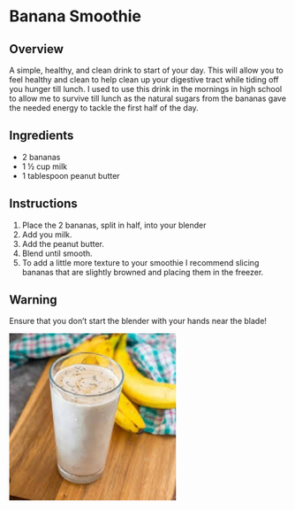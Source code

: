 # Banana Smoothie

## Overview
A simple, healthy, and clean drink to start of your day. This will allow you to feel healthy and clean to help clean up your digestive tract while tiding off you hunger till lunch. I used to use this drink in the mornings in high school to allow me to survive till lunch as the natural sugars from the bananas gave the needed energy to tackle the first half of the day.

## Ingredients
- 2 bananas
- 1 ½ cup milk
- 1 tablespoon peanut butter

## Instructions
1. Place the 2 bananas, split in half, into your blender
2. Add you milk.
3. Add the peanut butter.
4. Blend until smooth.
5. To add a little more texture to your smoothie I recommend slicing bananas that are slightly browned and placing them in the freezer.

## Warning
Ensure that you don’t start the blender with your hands near the blade! 

![Banana Smoothie](smoothie.jpeg)
